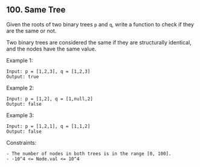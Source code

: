 ## 100. Same Tree

Given the roots of two binary trees `p` and `q`, write a function to check if they are the same or not.

Two binary trees are considered the same if they are structurally identical, and the nodes have the same value.

Example 1:

```
Input: p = [1,2,3], q = [1,2,3]
Output: true
```

Example 2:

```
Input: p = [1,2], q = [1,null,2]
Output: false
```

Example 3:

```
Input: p = [1,2,1], q = [1,1,2]
Output: false
```

Constraints:

```
- The number of nodes in both trees is in the range [0, 100].
- -10^4 <= Node.val <= 10^4
```
